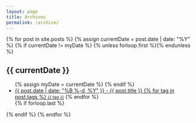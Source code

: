 ```yaml
---
layout: page
title: Archives
permalink: /archive/
---
```


<section class="archive-post-list">

   {% for post in site.posts %}
       {% assign currentDate = post.date | date: "%Y" %}
       {% if currentDate != myDate %}
           {% unless forloop.first %}</ul>{% endunless %}
           <h1>{{ currentDate }}</h1>
           <ul class="codinfox-category-list">
           {% assign myDate = currentDate %}
       {% endif %}
       <li><a class="post-title" href="{{ post.url }}"><span>{{ post.date | date: "%B %-d, %Y" }}</span> - {{ post.title }}
            {% for tag in post.tags %}
                <small><a class="post-tag codinfox-tag-mark" href="/tag/#{{ tag | slugify }}">{{ tag }}</a></small>
            {% endfor %}
       </a></li>
       {% if forloop.last %}</ul>{% endif %}
   {% endfor %}

</section>
